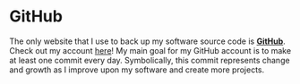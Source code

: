 # GitHub

The only website that I use to back up my software source code is [**GitHub**](https://github.com/paulinakhew). Check out my account [here](https://github.com/paulinakhew)! My main goal for my GitHub account is to make at least one commit every day. Symbolically, this commit represents change and growth as I improve upon my software and create more projects.

